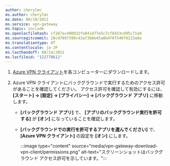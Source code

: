 ```yaml
---
author: cherylmc
ms.author: cherylmc
ms.date: 08/19/2021
ms.service: vpn-gateway
ms.topic: include
ms.openlocfilehash: cf267ac400932fe841d77e5c7cf8433cd95c71a9
ms.sourcegitcommit: 28cd7097390c43a73b8e45a8b4f0f540f9123a6a
ms.translationtype: HT
ms.contentlocale: ja-JP
ms.lasthandoff: 08/24/2021
ms.locfileid: "122778612"
---
```

1. [Azure VPN クライアント](https://go.microsoft.com/fwlink/?linkid=2117554)を各コンピューターにダウンロードします。

1. Azure VPN クライアントにバックグラウンドで実行するためのアクセス許可があることを確認してください。 アクセス許可を確認して有効にするには、 **[スタート] -> [設定] -> [プライバシー] -> [バックグラウンド アプリ]** に移動します。

   * **[バックグラウンド アプリ]** で、 **[アプリのバックグラウンド実行を許可する]** が **[オン]** になっていることを確認します。
   * **[バックグラウンドでの実行を許可するアプリを選んでください]** で、 **[Azure VPN クライアント]** の設定を **[オン]** にします。

      :::image type="content" source="media/vpn-gateway-download-vpn-client/permissions.png" alt-text="スクリーンショットはバックグラウンド アクセス許可を示しています。":::